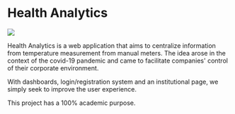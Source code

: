<h1> Health Analytics  </h1>

<a href="https://imgur.com/OSNHwn7.png">
  <img src="https://imgur.com/OSNHwn7.png" />
</a>

Health Analytics is a web application that aims to centralize information from temperature measurement from manual meters. The idea arose in the context of the covid-19 pandemic and came to facilitate companies' control of their corporate environment.

With dashboards, login/registration system and an institutional page, we simply seek to improve the user experience.

This project has a 100% academic purpose.
